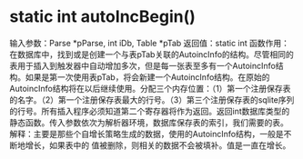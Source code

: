 # static int autoIncBegin()
输入参数：Parse *pParse, int iDb, Table *pTab
返回值：static int
函数作用：在数据库中，找到或是创建一个与表pTab关联的AutoincInfo的结构。尽管相同的表用于插入到触发器中自动增加多次，但是每一张表至多有一个AutoincInfo结构。如果是第一次使用表pTab，将会新建一个AutoincInfo结构。在原始的AutoincInfo结构将在以后继续使用。分配三个内存位置：（1）第一个注册保存表的名字。（2）第一个注册保存表最大的行号。（3）第三个注册保存表的sqlite序列的行号。所有插入程序必须知道第二个寄存器将作为返回。返回int数据库类型的静态函数。传入参数依次为解析器环境，数据库保存表的索引，我们需要的表。
解释：主要是那些个自增长策略生成的数据，使用的AutoincInfo结构，一般是不断地增长，如果表中的  值被删除，则相关的数据不会被填补。值是一直在增长。
